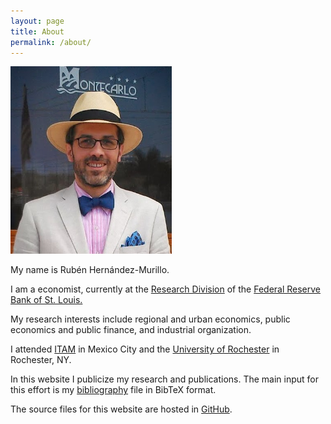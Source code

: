 ```yaml
---
layout: page
title: About
permalink: /about/
---
```



  <div class="col-md-2">
        <p>
        <img  src="/assets/img/rhernandez.jpg"  height="300px">
        </p>
  </div>

  <div class="col-md-2">   
  </div>
  <div class="col-md-6">
My name is Rubén Hernández-Murillo.


I am a economist, currently at the [Research Division](http://research.stlouisfed.org/) of the [Federal Reserve Bank of St. Louis.](http://www.stlouisfed.org)

My research interests include regional and urban economics, public economics and public finance, and industrial organization.

I attended [ITAM](http://economia.itam.mx/es) in Mexico City and the [University of Rochester](http://www.econ.rochester.edu) in Rochester, NY.


In this website I publicize my research and publications. The main input for this effort is my [bibliography](/assets/bibliography/bibliography.bib) file in BibTeX format.


The source files for this website are hosted in [GitHub](https://github.com/rubenhm/rubenhm.github.io/tree/source).

  </div>

